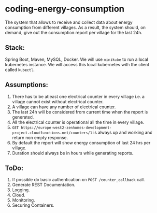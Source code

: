# coding-energy-consumption
The system that allows to receive and collect data about energy consumption from different villages. As a result, the system should, on demand, give out the consumption report per village for the last 24h.

## Stack:
Spring Boot, Maven, MySQL, Docker.
We will use ```minikube``` to run a local kubernetes instance. We will access this local kubernetes with the client called ```kubectl```.


## Assumptions:
1. There has to be atleast one electrical counter in every village i.e. a village cannot exist without electrical counter.
2. A village can have any number of electrical counter.
3. The last 24h will be considered from current time when the report is generated.
4. All the electrical counter is operational all the time in every village.
5. ``` GET https://europe-west2-zenhomes-development-project.cloudfunctions.net/counters/1 ``` is always up and working and return non empty response.
6. By default the report will show energy consumption of last 24 hrs per village. 
7. Duration should always be in hours while generating reports.


## ToDo:
1. If possible do basic authentication on ``` POST /counter_callback ``` call.
2. Generate REST Documentation.
3. Logging.
4. Cloud.
5. Monitoring.
6. Securing Containers.
